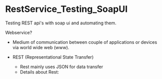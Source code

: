 # RestService_Testing_SoapUI
Testing REST api's with soap ui and automating them.

Webservice?
- Medium of communication between couple of applications or devices via world wide web (www).

- REST (Representational State Transfer)
    - Rest mainly uses JSON for data transfer
    - Details about Rest: 